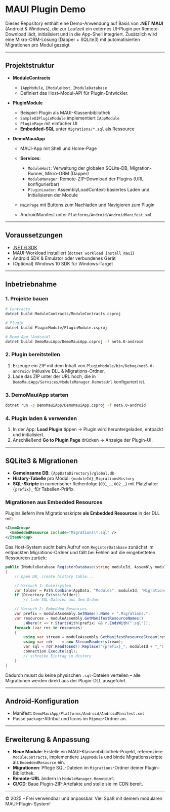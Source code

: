 # MAUI Plugin Demo

Dieses Repository enthält eine Demo-Anwendung auf Basis von **.NET MAUI** (Android & Windows), die zur Laufzeit ein externes UI-Plugin per Remote-Download lädt, initialisiert und in die App-Shell integriert. Zusätzlich wird eine Mikro-ORM-Lösung (Dapper + SQLite3) mit automatisierten Migrationen pro Modul gezeigt.

---

## Projektstruktur

* **ModuleContracts**

  * `IAppModule`, `IModuleHost`, `IModuleDatabase`
  * Definiert das Host–Modul-API für Plugin-Entwickler.

* **PluginModule**

  * Beispiel-Plugin als MAUI-Klassenbibliothek
  * `SampleUIPluginModule` implementiert `IAppModule`
  * `PluginPage` mit einfacher UI
  * **Embedded-SQL** unter `Migrations/*.sql` als Ressource

* **DemoMauiApp**

  * MAUI-App mit Shell und Home-Page
  * **Services**:

    * `ModuleHost`: Verwaltung der globalen SQLite-DB, Migration-Runner, Mikro-ORM (Dapper)
    * `ModuleManager`: Remote-ZIP-Download der Plugins (URL konfigurierbar)
    * `PluginLoader`: AssemblyLoadContext-basiertes Laden und Initialisieren der Module
  * `MainPage` mit Buttons zum Nachladen und Navigieren zum Plugin
  * AndroidManifest unter `Platforms/Android/AndroidManifest.xml`

---

## Voraussetzungen

* [.NET 6 SDK](https://dotnet.microsoft.com/download)
* MAUI-Workload installiert (`dotnet workload install maui`)
* Android SDK & Emulator oder verbundenes Gerät
* (Optional) Windows 10 SDK für Windows-Target

---

## Inbetriebnahme

### 1. Projekte bauen

```bash
# Contracts
dotnet build ModuleContracts/ModuleContracts.csproj

# Plugin
dotnet build PluginModule/PluginModule.csproj

# Demo App (Android)
dotnet build DemoMauiApp/DemoMauiApp.csproj -f net6.0-android
```

### 2. Plugin bereitstellen

1. Erzeuge ein ZIP mit dem Inhalt von `PluginModule/bin/Debug/net6.0-android/` inklusive DLL & Migrations-Ordner.
2. Lade das ZIP unter der URL hoch, die in `DemoMauiApp/Services/ModuleManager.RemoteUrl` konfiguriert ist.

### 3. DemoMauiApp starten

```bash
dotnet run -p DemoMauiApp/DemoMauiApp.csproj -f net6.0-android
```

### 4. Plugin laden & verwenden

1. In der App: **Load Plugin** tippen → Plugin wird heruntergeladen, entpackt und initialisiert.
2. Anschließend **Go to Plugin Page** drücken → Anzeige der Plugin-UI.

---

## SQLite3 & Migrationen

* **Gemeinsame DB**: `{AppDataDirectory}/global.db`
* **History-Tabelle** pro Modul: `{moduleId}_MigrationsHistory`
* **SQL-Skripte** in numerischer Reihenfolge (`001_…`, `002_…`) mit Platzhalter `{prefix}_` für Tabellen-Präfix.

### Migrationen aus Embedded Resources

Plugins liefern ihre Migrationsskripte **als Embedded Resources** in der DLL mit:

```xml
<ItemGroup>
  <EmbeddedResource Include="Migrations\*.sql" />
</ItemGroup>
```

Das Host-System sucht beim Aufruf von `RegisterDatabase` zunächst im entpackten Migrations-Ordner und fällt bei Fehlen auf die eingebetteten Ressourcen zurück:

```csharp
public IModuleDatabase RegisterDatabase(string moduleId, Assembly moduleAssembly)
{
    // Open DB, create history table...

    // Versuch 1: Dateisystem
    var folder = Path.Combine(AppData, "Modules", moduleId, "Migrations");
    if (Directory.Exists(folder))
        // lade SQL-Dateien aus dem Ordner

    // Versuch 2: Embedded Resources
    var prefix = moduleAssembly.GetName().Name + ".Migrations.";
    var resources = moduleAssembly.GetManifestResourceNames()
        .Where(r => r.StartsWith(prefix) && r.EndsWith(".sql"));
    foreach (var res in resources)
    {
        using var stream = moduleAssembly.GetManifestResourceStream(res)!;
        using var rdr    = new StreamReader(stream);
        var sql = rdr.ReadToEnd().Replace("{prefix}_", moduleId + "_");
        connection.Execute(sql);
        // schreibe Eintrag in History
    }
}
```

Dadurch musst du keine physischen `.sql`-Dateien verteilen – alle Migrationen werden direkt aus der Plugin-DLL ausgeführt.

---

## Android-Konfiguration

* Manifest: `DemoMauiApp/Platforms/Android/AndroidManifest.xml`
* Passe `package`-Attribut und Icons im `Mipmap`-Ordner an.

---

## Erweiterung & Anpassung

* **Neue Module**: Erstelle ein MAUI-Klassenbibliothek-Projekt, referenziere `ModuleContracts`, implementiere `IAppModule` und binde Migrationsskripte als `EmbeddedResource` ein.
* **Migrationen**: Pflege SQL-Dateien im `Migrations`-Ordner deiner Plugin-Bibliothek.
* **Remote-URL** ändern in `ModuleManager.RemoteUrl`.
* **CI/CD**: Baue Plugin-ZIP-Artefakte und stelle sie im CDN bereit.

---

© 2025 – Frei verwendbar und anpassbar. Viel Spaß mit deinem modularen MAUI-Plugin-System!
